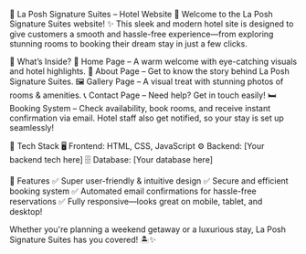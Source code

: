 🌟 La Posh Signature Suites – Hotel Website 🏨
Welcome to the La Posh Signature Suites website! ✨ This sleek and modern hotel site is designed to give customers a smooth and hassle-free experience—from exploring stunning rooms to booking their dream stay in just a few clicks.

🚀 What’s Inside?
💎 Home Page – A warm welcome with eye-catching visuals and hotel highlights.
📖 About Page – Get to know the story behind La Posh Signature Suites.
🖼 Gallery Page – A visual treat with stunning photos of rooms & amenities.
📞 Contact Page – Need help? Get in touch easily!
🛏 Booking System – Check availability, book rooms, and receive instant confirmation via email. Hotel staff also get notified, so your stay is set up seamlessly!

🔧 Tech Stack
🖥 Frontend: HTML, CSS, JavaScript
⚙ Backend: [Your backend tech here]
🗄 Database: [Your database here]

🎯 Features
✅ Super user-friendly & intuitive design
✅ Secure and efficient booking system
✅ Automated email confirmations for hassle-free reservations
✅ Fully responsive—looks great on mobile, tablet, and desktop!

Whether you're planning a weekend getaway or a luxurious stay, La Posh Signature Suites has you covered! 🏝✨

